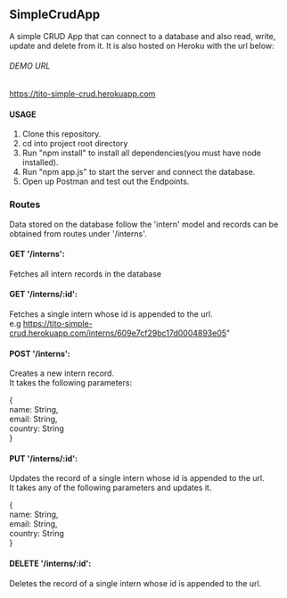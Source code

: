 ## SimpleCrudApp
A simple CRUD App that can connect to a database and also read, write, update and delete from it.
It is also hosted on Heroku with the url below:

###### DEMO URL
https://tito-simple-crud.herokuapp.com

#### USAGE
1. Clone this repository.
2. cd into project root directory
3. Run "npm install" to install all dependencies(you must have node installed).
4. Run "npm app.js" to start the server and connect the database.
5. Open up Postman and test out the Endpoints.

### Routes
Data stored on the database follow the 'intern' model and records can be obtained from routes under '/interns'.

#### GET '/interns':
Fetches all intern records in the database

#### GET '/interns/:id':
Fetches a single intern whose id is appended to the url.  
e.g https://tito-simple-crud.herokuapp.com/interns/609e7cf29bc17d0004893e05"

#### POST '/interns':
Creates a new intern record.  
It takes the following parameters:  
  
{  
    name: String,  
    email: String,  
    country: String  
}  

#### PUT  '/interns/:id':
Updates the record of a single intern whose id is appended to the url.  
It takes any of the following parameters and updates it.  
  
{  
    name: String,  
    email: String,  
    country: String  
}
#### DELETE  '/interns/:id':
Deletes the record of a single intern whose id is appended to the url.

